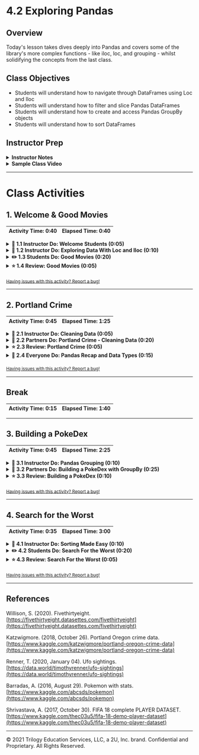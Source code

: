 # 4.2 Exploring Pandas

## Overview

Today's lesson takes dives deeply into Pandas and covers some of the library's more complex functions - like iloc, loc, and grouping - whilst solidifying the concepts from the last class.

## Class Objectives

* Students will understand how to navigate through DataFrames using Loc and Iloc
* Students will understand how to filter and slice Pandas DataFrames
* Students will understand how to create and access Pandas GroupBy objects
* Students will understand how to sort DataFrames

## Instructor Prep

<details>
  <summary><strong>Instructor Notes</strong></summary>

* Please reference our [Student FAQ](../../../05-Instructor-Resources/README.md#unit-04-pandas) for answers to questions frequently asked by students of this program. If you have any recommendations for additional questions, feel free to log an issue or a pull request with your desired additions.

</details>

<details>
  <summary><strong>Sample Class Video</strong></summary>

* To view an example class lecture visit (Note video may not reflect latest lesson plan): [Class Video](https://codingbootcamp.hosted.panopto.com/Panopto/Pages/Viewer.aspx?id=524fdd71-4e47-47f3-b2fe-aa780173e041)

</details>

- - -

# Class Activities

## 1. Welcome & Good Movies

| Activity Time:       0:40 |  Elapsed Time:      0:40  |
|---------------------------|---------------------------|

<details>
  <summary><strong>📣 1.1 Instructor Do: Welcome Students (0:05)</strong></summary>

* Open the [slideshow](https://drive.google.com/open?id=1K5vkFCx6ltt-5-D-h4bEDoN7Bh54Jw2R-UNzx833rLw) and use slides 1 and 2 as you welcome the class and introduce today's lesson. Be sure to sure to cover the following:

* Welcome students back from class and explain that we will be diving back into Pandas today. Explain that a lot is being covered and not to get worried, there will be plenty of time to practice with pandas, not only this week, but throughout the course. Today, we will continue to move along learning new functions in Pandas.

</details>

<details>
  <summary><strong>📣 1.2 Instructor Do: Exploring Data With Loc and Iloc (0:10)</strong></summary>

* Open the [slideshow](https://drive.google.com/open?id=1K5vkFCx6ltt-5-D-h4bEDoN7Bh54Jw2R-UNzx833rLw) and use slides 3-10 while covering the following points:

* One of the most powerful aspects of Pandas is how easily programmers can collect specific rows/columns of data from a DataFrame using the `loc()` and `iloc()` methods.

  * The `loc()` method allows its users to select data using label based indexes. In other words, it takes in strings as the keys and returns data based upon that.

  * Using `loc()` to search through rows is only really useful when the index of a dataset is a collection of strings. It is almost always useful when selecting data from columns, however, since column headers are exclusively strings. This can be done by using the `df.set_index()` function and passing in the desired column header for the index.

  ![Set Index](Images/1-LocAndIloc_SetIndex.png)

  * The `iloc()` method also allows its users to select data, but instead of using labels, it instead uses integer based indexing for selection by position. In other words, it selects data in much the same way as one would select data from within a list; using a numeric index.

* Open up [01-Ins_LocAndIloc](Activities/01-Ins_LocAndIloc/Solved/LocAndIloc.ipynb) within Jupyter Notebook and run through the code line-by-line with the class.

  * The typical way in which data is called using both `loc[]` and `iloc[]` is by using a pair of brackets which contain the rows desired, followed by a comma, and then the columns desired. For example: `loc["Berry","Phone Number"]` or `iloc[1,2]`

  ![Row and Column](Images/1-LocAndIloc_RowColumn.png)

  * It is also possible to select a range of data using `loc[]` and `iloc[]` by placing all of the values within brackets and/or using a colon to tell Pandas to look for a range. For example: `loc[["Richardson", "Berry", "Hudson", "Mcdonald", "Morales"],["id", "first_name", "Phone Number"]]` or `iloc[0:4, 0:3]`

  * By passing in a colon by itself, `loc[]` and `iloc[]` will select all rows or columns depending on where it is placed in relation to the comma. For example: `loc[:, ["first_name", "Phone Number"]` will select all rows of data but will only return the "first_name" and "Phone Number" columns.

  ![Exploring Data](Images/1-LocAndIloc_ExploringData.png)

* Another exciting feature of `loc[]` and `iloc[]` is that these methods can be used to conditionally filter rows of data based upon the values contained within a column.

  * The way in which this is done is by calling `loc[]` or `iloc[]` on a DataFrame and passing a logic test in place of the rows section of the call. For example: `loc[df["id"] >= 10, :]` will return all rows of data with a value equal to or greater than 10 within the "id" column.

  * It is possible to then select which columns to return by simply adding their references into the columns section of the `loc[]` or `iloc[]` expression.

  * If there are multiple conditions that should be checked for, `&` and `|` may also be added into the logic test as representations of `and` and `or`. This allows for a great amount of customization.

  ![Loc Conditions](Images/1-LocAndIloc_Conditions.png)

</details>

<details>
  <summary><strong>✏️ 1.3 Students Do: Good Movies (0:20)</strong></summary>

* You may open the [slideshow](https://drive.google.com/open?id=1K5vkFCx6ltt-5-D-h4bEDoN7Bh54Jw2R-UNzx833rLw) and use slides 11 through 13 to introduce this activity.

* Now that the class has covered exploring/filtering DataFrames using `loc[]` and `iloc[]`, students will now create an application that looks through IMDB data in order to find only the best movies out there.

![Good Movies Output](Images/2-GoodMovies_Output.png)

* **Files:**

  * [goodMovies_unsolved.ipynb](Activities/02-Stu_GoodMovies-Loc/Unsolved/goodMovies.ipynb)

  * [movie_scores.csv](Activities/02-Stu_GoodMovies-Loc/Unsolved/Resources/movie_scores.csv)

* **Instructions:**

  * Use Pandas to load and display the CSV provided in `Resources`.

  * List all the columns in the data set.

  * We're only interested in IMDb data, so create a new table that takes the Film and all the columns relating to IMDB.

  * Filter out only the good movies—i.e., any film with an IMDb score greater than or equal to 7 and remove the norm ratings.

  * Find less popular movies that you may not have heard about - i.e., anything with under 20K votes

  * Finally, export this file to a spreadsheet, excluding the index, so we can keep track of our future watchlist.

</details>

<details>
  <summary><strong>⭐ 1.4 Review: Good Movies (0:05)</strong></summary>

* Open [02-Stu_GoodMovies](Activities/02-Stu_GoodMovies-Loc/Solved/good_movies.ipynb) and walk through the code with the class, answering whatever questions students have.

* Some key tidbits of information to cover during this review:

  * Since the user is only interested in data that pertains to IMDB, all rows that contain review information outside of IMDB are filtered out manually by simply dropping those rows.

  * In order to collect those films with a score greater than or equal to 7, a conditional `loc[]` filter is used that looks into the "IMDB" column and only collects those rows that pass through the logic test with a True value.

  * In order to collect those films that have less than 20K votes, another conditional `loc[]` filter is used that searches through the "IMDB_user_vote_count" column and only collects those rows that pass through the logic test with a True value.

  ![Good Movies Code](Images/2-GoodMovies_Code.png)

</details>

<sub>[Having issues with this activity? Report a bug!](https://bit.ly/2JB8B9M)</sub>

- - -

## 2. Portland Crime

| Activity Time:       0:45 |  Elapsed Time:      1:25  |
|---------------------------|---------------------------|

<details>
  <summary><strong>📣 2.1 Instructor Do: Cleaning Data (0:05)</strong></summary>

* Open the [slideshow](https://drive.google.com/open?id=1K5vkFCx6ltt-5-D-h4bEDoN7Bh54Jw2R-UNzx833rLw) and use slides 14-18 as you cover the talking points for this section.

* When dealing with massive datasets it is almost inevitable that duplicate rows, inconsistent spelling, and missing values will crop up.

  * While these issues may not seem significant in the grand scheme of things, they can severely hinder the analysis and visualization of a dataset by skewing the data one way or another.

  * Thankfully Pandas includes methods through which its users can remove missing values, replace duplicates, and change values with relative ease.

* Open up [03-Ins_CleaningData](Activities/03-Ins_CleaningData/Solved/CleaningData.ipynb) within Jupyter Notebook and run through the code line-by-line with the class.

  * In order to delete a column of extraneous information from a DataFrame: `del <DataFrame>[<Column>]`

  * Alternatively, present the class with the `drop()` function as an option to delete a column and point out the differences between `drop()` and `del <DataFrame>[<Column>]`.

    * `drop()` operates on both columns and rows, on multiple items simultaneously, and it will operate in place or return a copy.
    
    * `del <DataFrame>[<Column>]` operates on column only, on one item at a time, and it performs in-place operation only. 

  * In order to figure out if any rows are missing data, simply run the `count()` method on the DataFrame and check that all columns contain equal values.

  * In order to drop rows with missing information from a DataFrame: `<DataFrame>.dropna(how="any")`

  ![Drop NaN](Images/3-CleaningData_DropNa.png)

  * Sometimes the rows containing "NaN" values should not be removed but should instead be filled with another value. In cases like these, simply using the `<DataFrame>.fillna(value=<Value>)` method and pass the value desired into the parentheses.

  * In order to find values that have similar/misspelled values, simply run the `value_counts()` method on the column in question and look through the values that are returned.

  * To replace similar/misspelled values, simply run the `replace()` method on the column in question and pass a dictionary into it with the keys being those values to replace and the value being those to replace the originals with.

  ![Replace Values](Images/3-CleaningData_Replace.png)

</details>

<details>
  <summary><strong>👥 2.2 Partners Do: Portland Crime - Cleaning Data (0:20)</strong></summary>

* Open the [slideshow](https://drive.google.com/open?id=1K5vkFCx6ltt-5-D-h4bEDoN7Bh54Jw2R-UNzx833rLw) and use slides 19 and 21 as you cover the talking points for this section.

* Students will now take a crime dataset from Portland and do their best to clean it up so that the DataFrame is consistent and no rows with missing data are present.

* Open up [04-Par_PortlandCrime](Activities/04-Par_PortlandCrime-Cleaning/Solved/PortlandCrime.ipynb) within the Jupyter Notebook and run the code to show the end results of the application.

![Portland Crime Output](Images/4-PortlandCrime_Output.png)

* **Files:**

  * [PortlandCrime.ipynb](Activities/04-Par_PortlandCrime-Cleaning/Unsolved/PortlandCrime.ipynb)

  * [crime_incident_data2017.csv](Activities/04-Par_PortlandCrime-Cleaning/Unsolved/Resources/crime_incident_data2017.csv)

* **Instructions:**

  * Read in the csv using Pandas and print out the DataFrame that is returned

  * Get a count of rows within the DataFrame in order to determine if there are any null values

  * Drop the rows which contain null values

  * Search through the "Offense Type" column and replace any similar values with one consistent value

  * Create a couple DataFrames that look into one Neighborhood only and print them to the screen

</details>

<details>
  <summary><strong>⭐ 2.3 Review: Portland Crime (0:05)</strong></summary>

* Open [15-Par_PortlandCrime](Activities/04-Par_PortlandCrime-Cleaning/Solved/PortlandCrime.ipynb) within the Jupyter Notebook and go over the solution briefly with students while answering any questions they have.

</details>

<details>
  <summary><strong>🎉 2.4 Everyone Do: Pandas Recap and Data Types (0:15)</strong></summary>

* Open the [slideshow](https://drive.google.com/open?id=1K5vkFCx6ltt-5-D-h4bEDoN7Bh54Jw2R-UNzx833rLw) and use slide 22 and 23 as you cover the talking points for this section.

* This activity will serve as a recap for what has been covered in Pandas up to this point.

* Open up and send out the unsolved version of [05-PandasRecap](Activities/05-Evr_PandasRecap/Unsolved/PandasRecap.ipynb) along with [ufoSightings.csv](Activities/05-Evr_PandasRecap/Unsolved/Resources/ufoSightings.csv).

  * Go through the cells within the unsolved version of the Jupyter Notebook, having the class assist in creating the code that would accomplish the tasks listed within the comments.

  * If there is ever a moment in which your class seems to be struggling, feel free to refer to the solved version of [05-PandasRecap](Activities/05-Evr_PandasRecap/Solved/PandasRecap.ipynb) in order to help keep the class on track.

  * Disregard the "low-memory" warning produced after loading the csv.  It is occurring because Pandas is analyzing the data type of each column.

  * Upon reaching the final cell, let the class know that this DataFrame has a small problem. The majority of the columns - even those that are purely numeric - are being stored as objects.

  * A list of a DataFrame's data types can be seen by accessing its `dtypes` property

    ![Pandas Recap - DataTypes](Images/5-PandasRecap_DataTypes.png)

  * This means that it is currently impossible to perform any form of calculation on the "Duration (Seconds)" column at this time. Luckily Pandas includes a way in which to change a column's data type easily.

* In order to change a non-numeric column to a numeric column, use the `df.astype(<datatype>)` method and pass in the desired datatype as the parameter.

</details>

<sub>[Having issues with this activity? Report a bug!](https://bit.ly/39EjRg7)</sub>

- - -

## Break

| Activity Time:       0:15 |  Elapsed Time:      1:40  |
|---------------------------|---------------------------|

- - -

## 3. Building a PokeDex

| Activity Time:       0:45 |  Elapsed Time:      2:25  |
|---------------------------|---------------------------|

<details>
  <summary><strong>📣 3.1 Instructor Do: Pandas Grouping (0:10)</strong></summary>

* Open the [slideshow](https://drive.google.com/open?id=1K5vkFCx6ltt-5-D-h4bEDoN7Bh54Jw2R-UNzx833rLw) and use slides 25-30 to cover the following talking points:

* In the last activity, the class created a DataFrame which contained the sum of UFO sightings in each state. This acted as a summary table but does not include other interesting data point. For example: It does not contain the number of seconds UFOs were sighted for within each state.

  * While it would be possible to collect and calculate the sum of seconds for each state through the ample use of `.loc[]` filtering, there is a far simpler method that would cut down on time immensely.

* Open up [06-Ins_GroupBy](Activities/06-Ins_GroupBy/Solved/GroupBy.ipynb) within Jupyter Notebook and run through the code with the class, explaining it cell-by-cell.

  * The start of the code is much the same as earlier. Import in dependencies, remove all rows with missing data, convert the "duration (seconds)" column to numeric, filter the DataFrame so only US info is shown, and count the number of sightings per state.

  * The `df.groupby([<Columns>])` method is then used in order to split the DataFrame into multiple groups with each group being a different state within the US.

  * The object returned by the `.groupby()` method is a GroupBy object and cannot be accessed like a normal DataFrame. In fact, one of the only ways in which to access values within a GroupBy object is by using a data function on it.

    ![Single GroupBy](Images/6-GroupBy_SingleGroup.png)

  * It is possible to create new DataFrames using purely GroupBy data. This can by done by taking the `pd.DataFrame()` method and passing the GroupBy data desired in as the parameter.

  * A DataFrame can also be created by selecting a single series from a GroupBy object and passing it in as the values for a specified column.

    ![GroupBy DataFrame](Images/6-GroupBy_DataFrame.png)

  * It is possible to perform a `df.groupby()` method on multiple columns as well. This can be done by simply passing two or more column references into the list parameter.

    ![Grouping on Multiple Columns](Images/6-GroupBy_MultiGroup.png)

  * A new dataframe can be created from a GroupBy object.

    ![GroupBy Dataframe](Images/6-GroupBy_object_dataframe.png)

</details>

<details>
  <summary><strong>👥 3.2 Partners Do: Building a PokeDex with GroupBy (0:25)</strong></summary>

* Open the [slideshow](https://drive.google.com/open?id=1K5vkFCx6ltt-5-D-h4bEDoN7Bh54Jw2R-UNzx833rLw) and use slides 31-33 to present this activity to the class.

* Students will now take some time to create a DataFrame that visualizes the average stats for each type of Pokemon from the popular video game series. They will do so using the `GroupBy()` method and then converting their findings into a DataFrame.

* Open up the solved version of [07-Par_Pokedex-GroupBy](Activities/07-Par_Pokedex-GroupBy/Solved/pokemon.ipynb) within Jupyter Notebook in order to show students what the final version of their application should look like.

  ![PokeDex Output](Images/7-PokeDex_Output.png)

* **Files:**

  * [Pokemon.csv](Activities/07-Par_Pokedex-GroupBy/Unsolved/Resources/Pokemon.csv)

  * [pokemon.ipynb](Activities/07-Par_Pokedex-GroupBy/Unsolved/pokemon.ipynb)

* **Instructions:**

  * Read the Pokemon CSV file with Pandas.

  * Create a new table by extracting the following columns: "Type 1", "HP", "Attack", "Sp. Atk", "Sp. Def", and "Speed".

  * Find the average stats for each type of Pokemon.

  * Create a new DataFrame out of the averages.

  * Calculate the total power level of each type of Pokemon by summing all of the previous stats together and place the results into a new column.

* **Bonus:**

  * Sort the table by strongest type and export the resulting table to a new CSV

</details>

<details>
  <summary><strong>⭐ 3.3 Review: Building a PokeDex (0:10)</strong></summary>

* Open up the solved version of [07-Par_Pokedex-GroupBy](Activities/07-Par_Pokedex-GroupBy/Solved/pokemon.ipynb) within Jupyter Notebook and work through the code with the class, making certain to cover the following points...

  * The original dataset is read into a Pandas DataFrame and is then cut down so that only the "Type 1" and stat columns remain.

  * The DataFrame is then grouped according to the values contained within the "Type 1" column and the averages for each type are then calculated using the `df.mean()` method.

    ![PokeDex Averages](Images/7-PokeDex_MeanDataFrame.png)

  * A new DataFrame is then created using the GroupBy object returned by `pokemon_group.mean()` and the totals for each type of Pokemon is calculated by adding up the values in each row before placing them into a newly created "Totals" column.

    ![PokeDex Totals](Images/7-PokeDex_Totals.png)

* Answer whatever questions the class may have before moving onto the next activity.

</details>

<sub>[Having issues with this activity? Report a bug!](https://bit.ly/2UALhyY)</sub>

- - -

## 4. Search for the Worst

| Activity Time:       0:35 |  Elapsed Time:      3:00  |
|---------------------------|---------------------------|

<details>
  <summary><strong>📣 4.1 Instructor Do: Sorting Made Easy (0:10)</strong></summary>

* Open the [slideshow](https://drive.google.com/open?id=1K5vkFCx6ltt-5-D-h4bEDoN7Bh54Jw2R-UNzx833rLw) and use slides 34 and 35 to cover the following talking points:

* Within the last activity's bonus, students were asked to sort their final table by which type of Pokemon was strongest. While the solution to this problem could be uncovered rather simply through some applied "Google-Fu", there are some quirks to sorting which should be covered.

* Open up [08-Ins_Sorting](Activities/08-Ins_Sorting/Solved/Sorting.ipynb) within Jupyter Notebook and run through the code with the class, discussing it cell-by-cell.

  * The data being used here is the 2017 world happiness rankings and, while they have already been sorted from most happy to least happy, it is possible to sort this dataset using the values in different columns.

  * In order to sort a DataFrame based upon the values within a column, simply use the `df.sort_values()` method and pass the column name to sort by in as a parameter.

  * The parameter of "ascending" is always marked as True by default. This means that the `sort_vales()` method will always sort from lowest to highest unless the parameter of `ascending=False` into passed into the `sort_values()` method as well.

    ![Sorting - Ascending v Descending](Images/8-Sorting_Ascending.png)

  * Something immensely helpful when dealing with sorted DataFrames is the `df.reset_index()` method. This method will recalculate the index for each row based upon their position within the new DataFrame and, as such, will allow for far simpler referencing of rows in the future.

  * Passing `drop=True` into `df.reset_index()` will ensure no new column is created when the index is reset.

  * It is possible to sort based upon the values stored within multiple columns by passing a list of columns into the `sort_values()` method as a parameter. The first column will be the primary sorting method with ties being broken by the second column.

</details>

<details>
  <summary><strong>✏️ 4.2 Students Do: Search For the Worst (0:20)</strong></summary>

* Open the [slideshow](https://drive.google.com/open?id=1K5vkFCx6ltt-5-D-h4bEDoN7Bh54Jw2R-UNzx833rLw) and use slides 36-38 to present this activity to the class.

* Students will now take a dataset composed of soccer player statistics and will attempt to determine which players are the worst in the world at their particular position.

* Open up the solved version of [09-Stu_SearchForTheWorst](Activities/09-Stu_SearchForTheWorst/Solved/SearchForTheWorst.ipynb) within Jupyter Notebook in order to show students what the final version of their application should look like.

  ![The Worst Striker](Images/9-SearchForTheWorst_Striker.png)

* **Files:**

  * [SearchForTheWorst.ipynb](Activities/09-Stu_SearchForTheWorst//Unsolved/SearchForTheWorst.ipynb)

  * [Soccer2018Data.csv](Activities/09-Stu_SearchForTheWorst//Unsolved/Resources/Soccer2018Data.csv)

* **Instructions:**

  * Read in the CSV file provided and print it to the screen.

  * Print out a list of all of the values within the "Preferred Position" column.

  * Select a value from this list and create a new DataFrame that only includes players who prefer that position.

  * Sort the DataFrame based upon a player's skill in that position.

  * Reset the index for the DataFrame so that the index is in order.

  * Print out the statistics for the worst player in a position to the screen.

</details>

<details>
  <summary><strong>⭐ 4.3 Review: Search For the Worst  (0:05)</strong></summary>

* Open up [09-Stu_SearchForTheWorst](Activities/09-Stu_SearchForTheWorst/Solved/SearchForTheWorst.ipynb) within Jupyter Notebook and run through the code with the class, discussing it cell-by-cell.

  * To collect a list of all the positions players prefer to play in, the `unique()` method is run on the "Preferred Position" column within the DataFrame.

  * To filter in only those players that play in a particular position, use `df.loc()` and have it collect only those rows where "Preferred Position" is equal to the position desired.

  * To sort the values within the new DataFrame from lowest to highest, simply run the `df.sort_values()` method, pass the position column to sort by, and then make sure that `ascending = True`. This final step should be completed by default without having to be entered.

    ![Sorted Table](Images/9-SearchForTheWorst_SortedTable.png)

</details>

<sub>[Having issues with this activity? Report a bug!](https://bit.ly/3aFq2l8)</sub>

- - -

## References

Willison, S. (2020). Fivethirtyeight. [https://fivethirtyeight.datasettes.com/fivethirtyeight](https://fivethirtyeight.datasettes.com/fivethirtyeight)

Katzwigmore. (2018, October 26). Portland Oregon crime data. [https://www.kaggle.com/katzwigmore/portland-oregon-crime-data](https://www.kaggle.com/katzwigmore/portland-oregon-crime-data)

Renner, T. (2020, January 04). Ufo sightings. [https://data.world/timothyrenner/ufo-sightings](https://data.world/timothyrenner/ufo-sightings)

Barradas, A. (2016, August 29). Pokemon with stats. [https://www.kaggle.com/abcsds/pokemon](https://www.kaggle.com/abcsds/pokemon)

Shrivastava, A. (2017, October 30). FIFA 18 complete PLAYER DATASET. [https://www.kaggle.com/thec03u5/fifa-18-demo-player-dataset](https://www.kaggle.com/thec03u5/fifa-18-demo-player-dataset)

- - -

© 2021 Trilogy Education Services, LLC, a 2U, Inc. brand. Confidential and Proprietary. All Rights Reserved.
